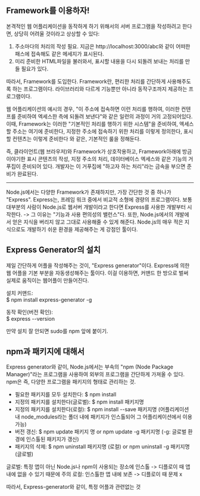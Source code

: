## Framework를 이용하자!

본격적인 웹 어플리케이션을 동작하게 하기 위해서의 서버 프로그램을 작성하려고 한다면, 상당히 어려울 것이라고 상상할 수 있다:

1. 주소마다의 처리의 작성 필요. 지금은 http://localhost:3000/abc와 같이 어떠한 패스에 접속해도 같은 메세지가 표시된다.
2. 미리 준비한 HTML파일을 불러와서, 표시할 내용을 다시 되돌려 보내는 처리를 만들 필요가 있다.

따라서, Framework를 도입한다. Framework란, 편리한 처리를 간단하게 사용해주도록 하는 프로그램이다. 라이브러리와 다르게 기능뿐만 아니라 동작구조까지 제공하는 프로그램이다.

웹 어플리케이션의 예시의 경우, "이 주소에 접속하면 이런 처리를 행하여, 이러한 컨텐프를 준비하여 엑세스한 측에 되돌려 보낸다"와 같은 일련의 과정이 거의 고정되어있다. 이때, Framework는 이러한 "기본적인 처리를 행하기 위한 시스템"을 준비하여, 엑세스할 주소는 여기에 준비한다, 지정한 주소에 접속하기 위한 처리를 이렇게 정의한다, 표시할 컨텐츠는 이렇게 준비한다 와 같은, 기본적인 룰을 정해둔다.

즉, 클라이언트(웹 브라우저)와 Framework가 상호작용하고, Framework아래에 방금 이야기한 표시 콘텐츠의 작성, 지정 주소의 처리, 데이터베이스 엑세스와 같은 기능의 거푸집이 준비되어 있다. 개발자는 이 거푸집에 "하고자 하는 처리"라는 금속을 부으면 준비가 완료된다.

---

Node.js에서는 다양한 Framework가 존재하지만, 가장 간단한 것 중 하나가 "Express". Express는, 프레임 워크 중에서 비교적 소형에 경량의 프로그램이다. 보통 대부분의 사람이 Node.js로 웹서버 개발이라고 한다면 Express를 사용한 개발부터 시작한다. -> 그 이유는 "기능과 사용 편의성의 밸런스"다. 또한, Node.js에서의 개발에서 얻은 지식을 버리지 않고 그대로 사용해줄 수 있게 해준다. Node.js의 매우 적은 지식으로도 개발하기 쉬운 환경을 제공해주는 게 강점인 툴이다.

## Express Generator의 설치
제일 간단하게 어플을 작성해주는 것이, "Express generator"이다.
Express에 의한 웹 어플을 기본 부분을 자동생성해주는 툴이다. 이걸 이용하면, 커맨드 한 방으로 벌써 실제로 움직이는 웹어플이 만들어진다. 

설치 커맨드:  
$ npm install express-generator -g

동작 확인(버전 확인):  
$ express --version

만약 설치 잘 안되면 sudo를 npm 앞에 붙이기.

## npm과 패키지에 대해서
Express generator와 같이, Node.js에서는 부속의 "npm (Node Package Manager)"라는 프로그램을 사용하여 외부의 프로그램을 간단하게 가져올 수 있다. npm은 즉, 다양한 프로그램을 패키지의 형태로 관리하는 것. 

* 필요한 패키지를 모두 설치한다: $ npm install
* 지정의 패키지를 설치한다(글로벌): $ npm install 패키지명 
* 지정의 패키지를 설치한다(로컬): $ npm install --save 패키지명 (어플리케이션 내 node_modules라는 폴더 내에 패키지가 인스톨되어 그 어플리케이션에서 이용가능)
* 버전 갱신: $ npm update 패키지 명 or npm update -g 패키지명  (-g: 글로벌 환경에 인스톨된 패키지가 갱신)
* 패키지의 삭제: $ npm uninstall 패키지명 (로컬) or npm uninstall -g 패키지명 (글로벌)


글로벌: 특정 앱이 아닌 Node.js나 npm이 사용되는 장소에 인스톨  -> 디플로이 때 앱 내에 없을 수 있기 때문에 주의 
로컬: 인스톨한 앱 내에 보존 -> 디플로이 때 문제 x

따라서, Express-generator와 같이, 특정 어플과 관련없는 것 